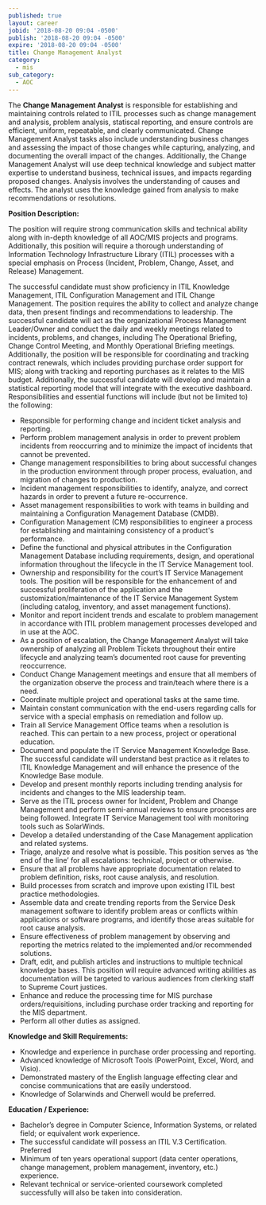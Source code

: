 ```yaml
---
published: true
layout: career
jobid: '2018-08-20 09:04 -0500'
publish: '2018-08-20 09:04 -0500'
expire: '2018-08-20 09:04 -0500'
title: Change Management Analyst
category:
  - mis
sub_category:
  - AOC
---
```

The **Change Management Analyst** is responsible for establishing and maintaining controls related to ITIL processes such as change management and analysis, problem analysis, statiscal reporting, and ensure controls are efficient, uniform, repeatable, and clearly communicated. Change Management Analyst tasks also include understanding business changes and assessing the impact of those changes while capturing, analyzing, and documenting the overall impact of the changes. Additionally, the Change Management Analyst will use deep technical knowledge and subject matter expertise to understand business, technical issues, and impacts regarding proposed changes. Analysis involves the understanding of causes and effects. The analyst uses the knowledge gained from analysis to make recommendations or resolutions.

**Position Description:**

The position will require strong communication skills and technical ability along with in-depth knowledge of all AOC/MIS projects and programs. Additionally, this position will require a thorough understanding of Information Technology Infrastructure Library (ITIL) processes with a special emphasis on Process (Incident, Problem, Change, Asset, and Release) Management. 

The successful candidate must show proficiency in ITIL Knowledge Management, ITIL Configuration Management and ITIL Change Management. The position requires the ability to collect and analyze change data, then present findings and recommendations to leadership. The successful candidate will act as the organizational Process Management Leader/Owner and conduct the daily and weekly meetings related to incidents, problems, and changes, including The Operational Briefing, Change Control Meeting, and Monthly Operational Briefing meetings.   Additionally, the position will be responsible for coordinating and tracking contract renewals, which includes providing purchase order support for MIS; along with tracking and reporting purchases as it relates to the MIS budget.  Additionally, the successful candidate will develop and maintain a statistical reporting model that will integrate with the executive dashboard.
Responsibilities and essential functions will include (but not be limited to) the following:

- Responsible for performing change and incident ticket analysis and reporting.
- Perform problem management analysis in order to prevent problem incidents from reoccurring and to minimize the impact of incidents that cannot be prevented.
- Change management responsibilities to bring about successful changes in the production environment through proper process, evaluation, and migration of changes to production.
- Incident management responsibilities to identify, analyze, and correct hazards in order to prevent a future re-occurrence.
- Asset management responsibilities to work with teams in building and maintaining a Configuration Management Database (CMDB).
- Configuration Management (CM) responsibilities to engineer a process for establishing and maintaining consistency of a product's performance.
- Define the functional and physical attributes in the Configuration Management Database including requirements, design, and operational information throughout the lifecycle in the IT Service Management tool.
- Ownership and responsibility for the court’s IT Service Management tools. The position will be responsible for the enhancement of and successful proliferation of the application and the customization/maintenance of the IT Service Management System (including catalog, inventory, and asset management functions).
- Monitor and report incident trends and escalate to problem management in accordance with ITIL problem management processes developed and in use at the AOC.
- As a position of escalation, the Change Management Analyst will take ownership of analyzing all Problem Tickets throughout their entire lifecycle and analyzing team’s documented root cause for preventing reoccurrence. 
- Conduct Change Management meetings and ensure that all members of the organization observe the process and train/teach where there is a need.
- Coordinate multiple project and operational tasks at the same time.
- Maintain constant communication with the end-users regarding calls for service with a special emphasis on remediation and follow up. 
- Train all Service Management Office teams when a resolution is reached. This can pertain to a new process, project or operational education.
- Document and populate the IT Service Management Knowledge Base. The successful candidate will understand best practice as it relates to ITIL Knowledge Management and will enhance the presence of the Knowledge Base module. 
- Develop and present monthly reports including trending analysis for incidents and changes to the MIS leadership team.
- Serve as the ITIL process owner for Incident, Problem and Change Management and perform semi-annual reviews to ensure processes are being followed. Integrate IT Service Management tool with monitoring tools such as SolarWinds.
- Develop a detailed understanding of the Case Management application and related systems.
- Triage, analyze and resolve what is possible. This position serves as ‘the end of the line’ for all escalations: technical, project or otherwise.
- Ensure that all problems have appropriate documentation related to problem definition, risks, root cause analysis, and resolution.
- Build processes from scratch and improve upon existing ITIL best practice methodologies. 
- Assemble data and create trending reports from the Service Desk management software to identify problem areas or conflicts within applications or software programs, and identify those areas suitable for root cause analysis.
- Ensure effectiveness of problem management by observing and reporting the metrics related to the implemented and/or recommended solutions.
- Draft, edit, and publish articles and instructions to multiple technical knowledge bases.  This position will require advanced writing abilities as documentation will be targeted to various audiences from clerking staff to Supreme Court justices.
- Enhance and reduce the processing time for MIS purchase orders/requisitions, including purchase order tracking and reporting for the MIS department.
- Perform all other duties as assigned.

**Knowledge and Skill Requirements:**

- Knowledge and experience in purchase order processing and reporting.
- Advanced knowledge of Microsoft Tools (PowerPoint, Excel, Word, and Visio).
- Demonstrated mastery of the English language effecting clear and concise communications that are easily understood.
- Knowledge of Solarwinds and Cherwell would be preferred.

**Education / Experience:**

- Bachelor’s degree in Computer Science, Information Systems, or related field; or equivalent work experience.
- The successful candidate will possess an ITIL V.3 Certification.  Preferred
- Minimum of ten years operational support (data center operations, change management, problem management, inventory, etc.) experience.
- Relevant technical or service-oriented coursework completed successfully will also be taken into consideration.
